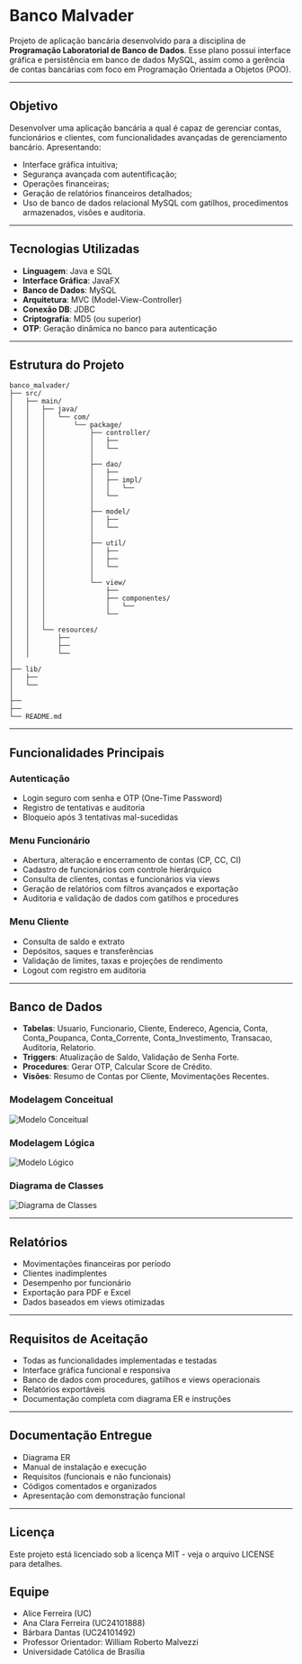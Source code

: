 # Banco Malvader

Projeto de aplicação bancária desenvolvido para a disciplina de **Programação Laboratorial de Banco de Dados**. Esse plano possui interface gráfica e persistência em banco de dados MySQL, assim como a gerência de contas bancárias com foco em Programação Orientada a Objetos (POO).

---

## Objetivo

Desenvolver uma aplicação bancária a qual é capaz de gerenciar contas, funcionários e clientes, com funcionalidades avançadas de gerenciamento bancário. Apresentando: 
- Interface gráfica intuitiva; 
- Segurança avançada com autentificação;
- Operações financeiras;
- Geração de relatórios financeiros detalhados;  
- Uso de banco de dados relacional MySQL com gatilhos, procedimentos armazenados, visões e auditoria.

---

## Tecnologias Utilizadas

- **Linguagem**: Java e SQL
- **Interface Gráfica**: JavaFX
- **Banco de Dados**: MySQL
- **Arquitetura**: MVC (Model-View-Controller)
- **Conexão DB**: JDBC
- **Criptografia**: MD5 (ou superior)
- **OTP**: Geração dinâmica no banco para autenticação

---

## Estrutura do Projeto

```
banco_malvader/
├── src/
│   ├── main/
│   │   ├── java/
│   │   │   └── com/
│   │   │       └── package/  
│   │   │           ├── controller/
│   │   │           │   ├── 
│   │   │           │   └── 
│   │   │           │
│   │   │           ├── dao/
│   │   │           │   ├── 
│   │   │           │   ├── impl/ 
│   │   │           │   │   └── 
│   │   │           │   └── 
│   │   │           │
│   │   │           ├── model/
│   │   │           │   ├── 
│   │   │           │   └── 
│   │   │           │
│   │   │           ├── util/
│   │   │           │   ├── 
│   │   │           │   ├── 
│   │   │           │   └── 
│   │   │           │
│   │   │           └── view/
│   │   │               ├── 
│   │   │               ├── componentes/ 
│   │   │               │   └── 
│   │   │               └── 
│   │   │
│   │   └── resources/
│   │       ├── 
│   │       ├── 
│   │       └── 
│
├── lib/ 
│   ├── 
│   └── 
│
├── 
├── 
└── README.md 
```

---

## Funcionalidades Principais

### Autenticação
- Login seguro com senha e OTP (One-Time Password)
- Registro de tentativas e auditoria
- Bloqueio após 3 tentativas mal-sucedidas

### Menu Funcionário
- Abertura, alteração e encerramento de contas (CP, CC, CI)
- Cadastro de funcionários com controle hierárquico
- Consulta de clientes, contas e funcionários via views
- Geração de relatórios com filtros avançados e exportação
- Auditoria e validação de dados com gatilhos e procedures

### Menu Cliente
- Consulta de saldo e extrato
- Depósitos, saques e transferências
- Validação de limites, taxas e projeções de rendimento
- Logout com registro em auditoria

---

## Banco de Dados

- **Tabelas**: Usuario, Funcionario, Cliente, Endereco, Agencia, Conta, Conta_Poupanca, Conta_Corrente, Conta_Investimento, Transacao, Auditoria, Relatorio.
- **Triggers**: Atualização de Saldo, Validação de Senha Forte.
- **Procedures**: Gerar OTP, Calcular Score de Crédito.
- **Visões**: Resumo de Contas por Cliente, Movimentações Recentes.

### Modelagem Conceitual

![Modelo Conceitual](assets/modelagem-conceitual.png)

### Modelagem Lógica

![Modelo Lógico](assets/modelagem-logica.png)

### Diagrama de Classes

![Diagrama de Classes](assets/diagrama-de-classes.png)

---

## Relatórios

- Movimentações financeiras por período
- Clientes inadimplentes
- Desempenho por funcionário
- Exportação para PDF e Excel
- Dados baseados em views otimizadas

---

## Requisitos de Aceitação

- Todas as funcionalidades implementadas e testadas
- Interface gráfica funcional e responsiva
- Banco de dados com procedures, gatilhos e views operacionais
- Relatórios exportáveis
- Documentação completa com diagrama ER e instruções

---

## Documentação Entregue

- Diagrama ER
- Manual de instalação e execução
- Requisitos (funcionais e não funcionais)
- Códigos comentados e organizados
- Apresentação com demonstração funcional

---

## Licença

Este projeto está licenciado sob a licença MIT - veja o arquivo LICENSE para detalhes.

## Equipe

- Alice Ferreira (UC)
- Ana Clara Ferreira (UC24101888)
- Bárbara Dantas (UC24101492)
- Professor Orientador: William Roberto Malvezzi
- Universidade Católica de Brasília    
